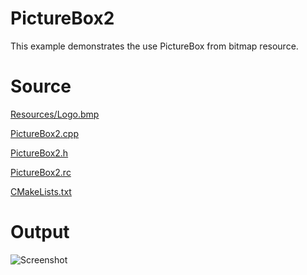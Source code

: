 # PictureBox2This example demonstrates the use PictureBox from bitmap resource.# Source[Resources/Logo.bmp](./Resources/Logo.bmp)[PictureBox2.cpp](./PictureBox2.cpp)[PictureBox2.h](./PictureBox2.h)[PictureBox2.rc](./PictureBox2.rc)[CMakeLists.txt](./CMakeLists.txt)# Output![Screenshot](../../docs/Pictures/PictureBox2.png)